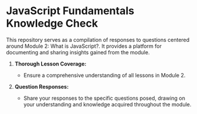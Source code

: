 # JavaScript Fundamentals Knowledge Check 

This repository serves as a compilation of responses to questions centered around Module 2: What is JavaScript?. It provides a platform for documenting and sharing insights gained from the module. 

1. **Thorough Lesson Coverage:**
   - Ensure a comprehensive understanding of all lessons in Module 2.

2. **Question Responses:**
   - Share your responses to the specific questions posed, drawing on your understanding and knowledge acquired throughout the module.

